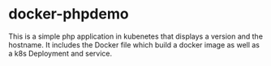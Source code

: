 # docker-phpdemo


This is a simple php application in kubenetes that displays a version and the hostname. It includes the Docker file which build a docker image as well as a k8s Deployment and service. 
